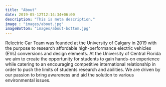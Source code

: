 ```yaml
---
title: "About"
date: 2019-05-12T12:14:34+06:00
description: "This is meta description."
image : "images/about.jpg"
imageBottom: "images/about-bottom.jpg"
---
```


Relectric Car Team was founded at the University of Calgary in 2019 with the purpose to research affordable high-performance electric vehicles (EVs) conversions and design elements.
At the University of Central Florida we aim to create the opportunity for students to gain hands-on experience while catering to an encouraging competitive international relationship in order to push the limits of students research and abilities.
We are driven by our passion to bring awareness and aid the solution to various environmental issues.
